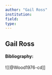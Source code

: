 ```yaml
---
author: "Gail Ross"
institution:
field:
type:
---
```


## Gail Ross
#### Bibliography:

![[@Wood1976-cd]]